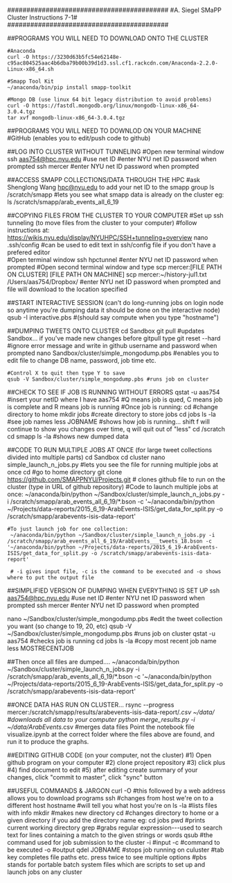 ##########################################
#A. Siegel SMaPP Cluster Instructions 7-1#
##########################################

##PROGRAMS YOU WILL NEED TO DOWNLOAD ONTO THE CLUSTER 

	#Anaconda 
	curl -O https://3230d63b5fc54e62148e-c95ac804525aac4b6dba79b00b39d1d3.ssl.cf1.rackcdn.com/Anaconda-2.2.0-Linux-x86_64.sh

	#Smapp Tool Kit
	~/anaconda/bin/pip install smapp-toolkit

	#Mongo DB (use linux 64 bit legacy distribution to avoid problems)
	curl -O https://fastdl.mongodb.org/linux/mongodb-linux-x86_64-3.0.4.tgz
	tar xvf mongodb-linux-x86_64-3.0.4.tgz 
 

##PROGRAMS YOU WILL NEED TO DOWNLOD ON YOUR MACHINE
	#GitHub (enables you to edit/push code to github) 

##LOG INTO CLUSTER WITHOUT TUNNELING 
	#Open new terminal window
	ssh aas754@hpc.nyu.edu #use net ID
    #enter NYU net ID password when prompted
    ssh mercer
    #enter NYU net ID password when prompted 

##ACCESS SMAPP COLLECTIONS/DATA THROUGH THE HPC
	#ask Shenglong Wang <hpc@nyu.edu> to add your net ID to the smapp group
	ls /scratch/smapp #lets you see what smapp data is already on the cluster eg: ls /scratch/smapp/arab_events_all_6_19 

##COPYING FILES FROM THE CLUSTER TO YOUR COMPUTER 
	#Set up ssh tunneling (to move files from the cluster to your computer)
	#follow instructions at: https://wikis.nyu.edu/display/NYUHPC/SSH+tunneling+overview 
	nano .ssh/config #can be used to edit text in ssh/config file if you don't have a prefered editor  
	#Open terminal window
	ssh hpctunnel
	#enter NYU net ID password when prompted
	#Open second terminal window and type scp mercer:[FILE PATH ON CLUSTER] [FILE PATH ON MACHINE]
	scp mercer:~/history-jul1.txt /Users/aas754/Dropbox/
	#enter NYU net ID password when prompted and file will download to the location specified 

##START INTERACTIVE SESSION (can't do long-running jobs on login node so anytime you're dumping data it should be done on the interactive node) 
	qsub -I interactive.pbs 
	#(should say compute when you type "hostname")

##DUMPING TWEETS ONTO CLUSTER
    cd Sandbox
    git pull #updates Sandbox... if you've made new changes before gitpull type git reset --hard
    #ignore error message and write in github username and password when prompted
	nano Sandbox/cluster/simple_mongodump.pbs #enables you to edit file to change DB name, password, job time etc. 

	#Control X to quit then type Y to save 
    qsub -V Sandbox/cluster/simple_mongodump.pbs #runs job on cluster 


##CHECK TO SEE IF JOB IS RUNNING WITHOUT ERRORS
     qstat -u aas754 #insert your netID where I have aas754
     #Q means job is qued, C means job is complete and R means job is running
     #Once job is running: 
     cd #change directory to home
     mkdir jobs #create directory to store jobs
     cd jobs
     ls -la #see job names
     less JOBNAME #shows how job is running... shift f will continue to show you changes over time, q will quit out of "less"
     cd /scratch cd smapp ls -la #shows new dumped data


##CODE TO RUN MULTIPLE JOBS AT ONCE (for large tweet collections divided into multiple parts)
	cd Sandbox
	cd cluster
	nano simple_launch_n_jobs.py #lets you see the file for running multiple jobs at once 
	cd #go to home directory
	git clone https://github.com/SMAPPNYU/Projects.git # clones github file to run on the cluster (type in URL of github repository) 
	#Code to launch multiple jobs at once: 
	 ~/anaconda/bin/python ~/Sandbox/cluster/simple_launch_n_jobs.py -i /scratch/smapp/arab_events_all_6_19/*.bson -c '~/anaconda/bin/python ~/Projects/data-reports/2015_6_19-ArabEvents-ISIS/get_data_for_split.py -o /scratch/smapp/arabevents-isis-data-report'

 	#To just launch job for one collection: 
     ~/anaconda/bin/python ~/Sandbox/cluster/simple_launch_n_jobs.py -i /scratch/smapp/arab_events_all_6_19/ArabEvents___tweets_18.bson -c '~/anaconda/bin/python ~/Projects/data-reports/2015_6_19-ArabEvents-ISIS/get_data_for_split.py -o /scratch/smapp/arabevents-isis-data-report'

     # -i gives input file, -c is the command to be executed and -o shows where to put the output file 

##SIMPLIFIED VERSION OF DUMPING WHEN EVERYTHING IS SET UP
ssh aas754@hpc.nyu.edu #use net ID
    #enter NYU net ID password when prompted
    ssh mercer
    #enter NYU net ID password when prompted 

nano ~/Sandbox/cluster/simple_mongodump.pbs
#edit the tweet collection you want (so change to 19, 20, etc)
qsub -V ~/Sandbox/cluster/simple_mongodump.pbs #runs job on cluster
qstat -u aas754 #checks job is running
cd jobs
ls -la #copy most recent job name
less MOSTRECENTJOB

##Then once all files are dumped....
 ~/anaconda/bin/python ~/Sandbox/cluster/simple_launch_n_jobs.py -i /scratch/smapp/arab_events_all_6_19/*.bson -c '~/anaconda/bin/python ~/Projects/data-reports/2015_6_19-ArabEvents-ISIS/get_data_for_split.py -o /scratch/smapp/arabevents-isis-data-report'

##ONCE DATA HAS RUN ON CLUSTER...
rsync --progress mercer:/scratch/smapp/results/arabevents-isis-data-report/*.csv ~/data/ #downloads all data to your computer
python merge_results.py -i ~/data/ArabEvents*.csv #merges data files
Point the notebook file visualize.ipynb at the correct folder where the files above are found, and run it to produce the graphs.

##EDITING GITHUB CODE (on your computer, not the cluster)
#1) Open github program on your computer
#2) clone project repository
#3) click plus
#4) find document to edit
#5) after editing create summary of your changes, click "commit to master", click "sync" button 

##USEFUL COMMANDS & JARGON
	 curl -O #this followed by a web address allows you to download programs
	 ssh #changes from host we're on to a different host
	 hostname #will tell you what host you're on
	 ls -la #lists files with info 
	 mkdir #makes new directory
	 cd #changes directory to home or a given directory if you add the directory name eg: cd jobs 
	 pwd #prints current working directory 
	 grep #grabs regular expression---used to search text for lines containing a match to the given strings or words
	 qsub #the command used for job submission to the cluster
     -i #input
     -c #command to be executed
     -o #output 
     qdel JOBNAME #stops job running on culuster 
     #tab key completes file paths etc. press twice to see multiple options 
     #pbs stands for portable batch system files which are scripts to set up and launch jobs on any cluster



